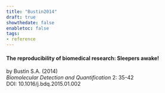 ```yaml
---
title: "Bustin2014"
draft: true
showthedate: false
enabletoc: false
tags:
- reference
---
```


#### **The reproducibility of biomedical research: Sleepers awake!**     
by Bustin S.A. (2014)         
*Biomolecular Detection and Quantification* 2: 35-42       
DOI: 10.1016/j.bdq.2015.01.002     


